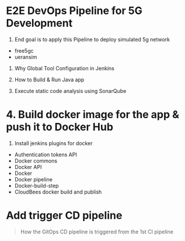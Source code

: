 # E2E DevOps Pipeline for 5G Development

1. End goal is to apply this Pipeline to deploy simulated 5g network 
+ free5gc 
+ ueransim 


1. Why Global Tool Configuration in Jenkins 


2. How to Build & Run Java app



3. Execute static code analysis using SonarQube 



# 4. Build docker image for the app & push it to Docker Hub 

1. Install jenkins plugins for docker 
 * Authentication tokens API 
 * Docker commons 
 * Docker API 
 * Docker 
 * Docker pipeline 
 * Docker-build-step 
 * CloudBees docker build and publish 
 

# Add trigger CD pipeline 

> How the GitOps CD pipeline is triggered from the 1st CI pipeline

